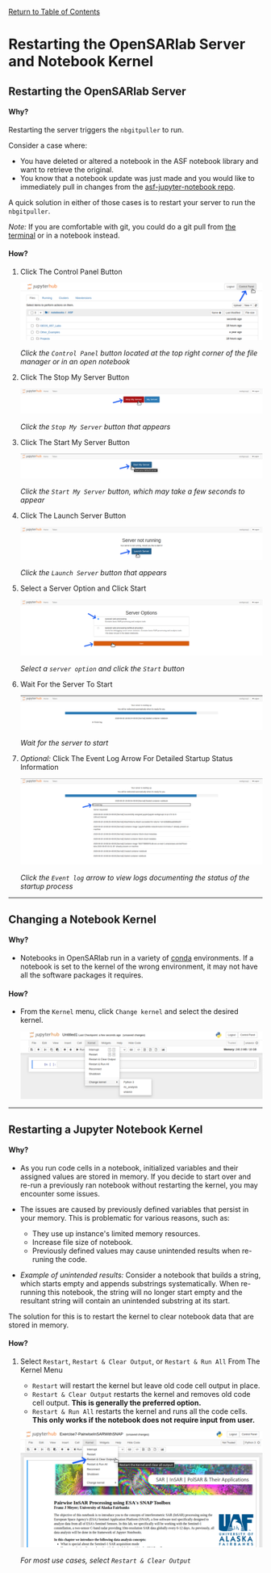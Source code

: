 [Return to Table of Contents](../user.md)

# Restarting the OpenSARlab Server and Notebook Kernel

## Restarting the OpenSARlab Server
#### Why?

Restarting the server triggers the `nbgitpuller` to run.

Consider a case where:

- You have deleted or altered a notebook in the ASF notebook library and want to retrieve the original. 
- You know that a notebook update was just made and you would like to immediately pull in changes from the [asf-jupyter-notebook repo](https://github.com/asfadmin/asf-jupyter-notebooks). 

A quick solution in either of those cases is to restart your server to run the `nbgitpuller`. 


*Note:* If you are comfortable with git, you could do a git pull from 
[the terminal](OpenSARlab_terminal.md) or in a notebook instead. 

#### How?

1. Click The Control Panel Button

    ![Click the Control Panel button](../assets/control_panel.png)
    
    *Click the `Control Panel` button located at the top right corner of the file manager or in an open notebook*

1. Click The Stop My Server Button

    ![Click the Stop My Server button](../assets/stop_my_server.png)
    
    *Click the `Stop My Server` button that appears*

1. Click The Start My Server Button

    ![Click the Start My Server button](../assets/start_my_server.png)
    
    *Click the `Start My Server` button, which may take a few seconds to appear*

1. Click The Launch Server Button

    ![Click the Launch Server button](../assets/launch_server.png)
    
    *Click the `Launch Server` button that appears*

1. Select a Server Option and Click Start

    ![Select a server option and click the start button](../assets/server_options.png)
    
    *Select a `server option` and click the `Start` button*

1. Wait For the Server To Start

    ![Wait for the server to start](../assets/server_status.png)
    
    *Wait for the server to start*

1. *Optional:* Click The Event Log Arrow For Detailed Startup Status Information

    ![Click the event log arrow](../assets/event_log.png)
    
    *Click the `Event log` arrow to view logs documenting the status of the startup process*

---

## Changing a Notebook Kernel

#### Why?

- Notebooks in OpenSARlab run in a variety of [conda](https://docs.conda.io/en/latest/) environments. If a notebook is set to the kernel of the wrong environment, it may not have all the software packages it requires.

#### How?

- From the `Kernel` menu, click `Change kernel` and select the desired kernel.

    ![From the `Kernel` menu, click `Change kernel` and select the desired kernel](../assets/change_kernel.png)

---

## Restarting a Jupyter Notebook Kernel
#### Why?

- As you run code cells in a notebook, initialized variables and their assigned values are stored in memory. If you decide to start over and re-run a previously ran notebook without restarting the kernel, you may encounter some issues. 

- The issues are caused by previously defined variables that persist in your memory. This is problematic for various reasons, such as:

     - They use up instance's limited memory resources.
     - Increase file size of notebook.
     - Previously defined values may cause unintended results when re-runing the code.

- *Example of unintended results:* Consider a notebook that builds a string, which starts empty and appends substrings systematically. When re-running this notebook, the string will no longer start empty and the resultant string will contain an unintended substring at its start.

The solution for this is to restart the kernel to clear notebook data that are stored in memory.

#### How?

1. Select `Restart`, `Restart & Clear Output`, or `Restart & Run All` From The Kernel Menu
    - `Restart` will restart the kernel but leave old code cell output in place.
    - `Restart & Clear Output` restarts the kernel and removes old code cell output. **This is generally the preferred option.**
    - `Restart & Run All` restarts the kernel and runs all the code cells. **This only works if the notebook does not require input from user.**

    ![Select restart and clear all from the kernel menu](../assets/restart_clear_all.png)
    
    *For most use cases, select `Restart & Clear Output`*

